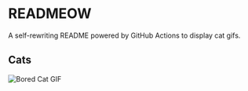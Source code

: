 # READMEOW

A self-rewriting README powered by GitHub Actions to display cat gifs.

## Cats

![Bored Cat GIF](https://media0.giphy.com/media/mlvseq9yvZhba/200.gif?cid=9acd02dajjrxeqg34wnnnp817oaht95zbukx6lhnjh1eh5zm&ep=v1_gifs_search&rid=200.gif&ct=g)
